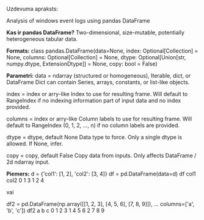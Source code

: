 Uzdevuma apraksts:

Analysis of windows event logs using pandas DataFrame



**Kas ir pandas DataFrame?**
Two-dimensional, size-mutable, potentially heterogeneous tabular data.

**Formats:**
class pandas.DataFrame(data=None, index: Optional[Collection] = None, columns: Optional[Collection] = None, dtype: Optional[Union[str, numpy.dtype, ExtensionDtype]] = None, copy: bool = False)

**Parametri:**
data = ndarray (structured or homogeneous), Iterable, dict, or DataFrame
Dict can contain Series, arrays, constants, or list-like objects.

index = index or arry-like
Index to use for resulting frame. Will default to RangeIndex if no indexing information part of input data and no index provided.

columns = index or arry-like
Column labels to use for resulting frame. Will default to RangeIndex (0, 1, 2, …, n) if no column labels are provided.

dtype = dtype, default None
Data type to force. Only a single dtype is allowed. If None, infer.

copy = copy, default False
Copy data from inputs. Only affects DataFrame / 2d ndarray input.

**Piemers:**
d = {'col1': [1, 2], 'col2': [3, 4]}
df = pd.DataFrame(data=d)
df
   col1  col2
0     1     3
1     2     4

vai

df2 = pd.DataFrame(np.array([[1, 2, 3], [4, 5, 6], [7, 8, 9]]),
...                    columns=['a', 'b', 'c'])
df2
   a  b  c
0  1  2  3
1  4  5  6
2  7  8  9

